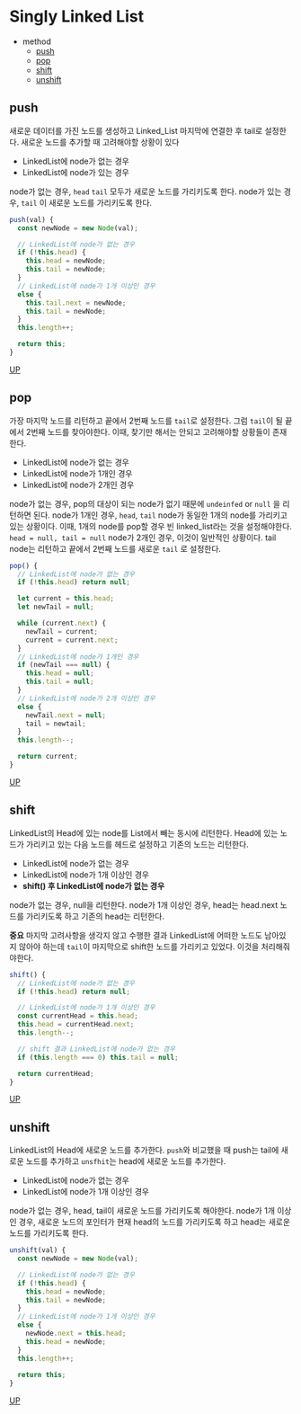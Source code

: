 # Singly Linked List

- method
  - [push](#push)
  - [pop](#pop)
  - [shift](#shift)
  - [unshift](#unshift)

## push

새로운 데이터를 가진 노드를 생성하고 Linked_List 마지막에 연결한 후 tail로 설정한다. 새로운 노드를 추가할 때 고려해야할 상황이 있다

- LinkedList에 node가 없는 경우
- LinkedList에 node가 있는 경우

node가 없는 경우, `head` `tail` 모두가 새로운 노드를 가리키도록 한다.
node가 있는 경우, `tail` 이 새로운 노드를 가리키도록 한다.

```js
push(val) {
  const newNode = new Node(val);

  // LinkedList에 node가 없는 경우
  if (!this.head) {
    this.head = newNode;
    this.tail = newNode;
  }
  // LinkedList에 node가 1개 이상인 경우
  else {
    this.tail.next = newNode;
    this.tail = newNode;
  }
  this.length++;

  return this;
}
```
[UP](#singly-linked-list)
## pop

가장 마지막 노드를 리턴하고 끝에서 2번째 노드를 `tail`로 설정한다. 그럼 `tail`이 될 끝에서 2번째 노드를 찾아야한다. 이때, 찾기만 해서는 안되고 고려해야할 상황들이 존재한다.

- LinkedList에 node가 없는 경우
- LinkedList에 node가 1개인 경우
- LinkedList에 node가 2개인 경우

node가 없는 경우, pop의 대상이 되는 node가 없기 때문에 `undeinfed` or `null` 을 리턴하면 된다.
node가 1개인 경우, `head`, `tail` node가 동일한 1개의 node를 가리키고 있는 상황이다. 이때, 1개의 node를 pop할 경우 빈 linked_list라는 것을 설정해야한다. `head = null, tail = null`
node가 2개인 경우, 이것이 일반적인 상황이다. tail node는 리턴하고 끝에서 2번째 노드를 새로운 `tail` 로 설정한다.

```js
pop() {
  // LinkedList에 node가 없는 경우
  if (!this.head) return null;

  let current = this.head;
  let newTail = null;

  while (current.next) {
    newTail = current;
    current = current.next;
  }
  // LinkedList에 node가 1개인 경우
  if (newTail === null) {
    this.head = null;
    this.tail = null;
  }
  // LinkedList에 node가 2개 이상인 경우
  else {
    newTail.next = null;
    tail = newtail;
  }
  this.length--;

  return current;
}
```
[UP](#singly-linked-list)

## shift
LinkedList의 Head에 있는 node를 List에서 빼는 동시에 리턴한다. Head에 있는 노드가 가리키고 있는 다음 노드를 헤드로 설정하고 기존의 노드는 리턴한다. 

- LinkedList에 node가 없는 경우
- LinkedList에 node가 1개 이상인 경우
- **shift() 후 LinkedList에 node가 없는 경우**

node가 없는 경우, null을 리턴한다.
node가 1개 이상인 경우, head는 head.next 노드를 가리키도록 하고 기존의 head는 리턴한다.

**중요** 마지막 고려사항을 생각지 않고 수행한 결과 LinkedList에 어떠한 노드도 남아있지 않아야 하는데 `tail`이 마지막으로 shift한 노드를 가리키고 있었다. 이것을 처리해줘야한다.

```js
shift() {
  // LinkedList에 node가 없는 경우
  if (!this.head) return null;

  // LinkedList에 node가 1개 이상인 경우
  const currentHead = this.head;
  this.head = currentHead.next;
  this.length--;

  // shift 결과 LinkedList에 node가 없는 경우
  if (this.length === 0) this.tail = null;

  return currentHead;
}
```
[UP](#singly-linked-list)

## unshift
LinkedList의 Head에 새로운 노드를 추가한다. `push`와 비교했을 때 push는 tail에 새로운 노드를 추가하고 `unsfhit`는 head에 새로운 노드를 추가한다.

- LinkedList에 node가 없는 경우
- LinkedList에 node가 1개 이상인 경우

node가 없는 경우, head, tail이 새로운 노드를 가리키도록 해야한다.
node가 1개 이상인 경우, 새로운 노드의 포인터가 현재 head의 노드를 가리키도록 하고 head는 새로운 노드를 가리키도록 한다. 

```js
unshift(val) {
  const newNode = new Node(val);

  // LinkedList에 node가 없는 경우
  if (!this.head) {
    this.head = newNode;
    this.tail = newNode;
  }
  // LinkedList에 node가 1개 이상인 경우
  else {
    newNode.next = this.head;
    this.head = newNode;
  }
  this.length++;
  
  return this;
}
```
[UP](#singly-linked-list)